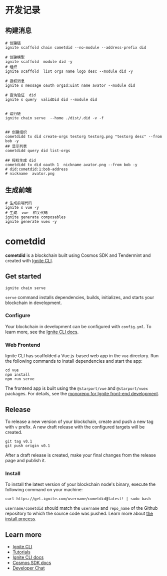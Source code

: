 # 开发记录




## 构建消息

```shell
# 创建链
ignite scaffold chain cometdid --no-module --address-prefix did

# 创建模型
ignite scaffold  module did -y
# 组织  
ignite scaffold  list orgs name logo desc --module did -y

# 授权消息
ignite s message oauth orgId:uint name avator --module did

# 查询验证  did
ignite s query  validDid did --module did


# 运行链
ignite chain serve  --home ./dist/.did -v -f


## 创建组织
cometdidd tx did create-orgs testorg testorg.png "testorg desc" --from bob -y 
## 显示列表
cometdidd query did list-orgs

## 授权生成 did 
cometdidd tx did oauth 1  nickname avator.png --from bob -y
# did:cometdid:1:bob-address  
# nickname  avator.png

```




## 生成前端
```shell
# 生成前端代码
ignite s vue -y
# 生成  vue  相关代码
ignite generate composables
ignite generate vuex -y

```








# cometdid
**cometdid** is a blockchain built using Cosmos SDK and Tendermint and created with [Ignite CLI](https://ignite.com/cli).

## Get started

```
ignite chain serve
```

`serve` command installs dependencies, builds, initializes, and starts your blockchain in development.

### Configure

Your blockchain in development can be configured with `config.yml`. To learn more, see the [Ignite CLI docs](https://docs.ignite.com).

### Web Frontend

Ignite CLI has scaffolded a Vue.js-based web app in the `vue` directory. Run the following commands to install dependencies and start the app:

```
cd vue
npm install
npm run serve
```

The frontend app is built using the `@starport/vue` and `@starport/vuex` packages. For details, see the [monorepo for Ignite front-end development](https://github.com/ignite/web).

## Release
To release a new version of your blockchain, create and push a new tag with `v` prefix. A new draft release with the configured targets will be created.

```
git tag v0.1
git push origin v0.1
```

After a draft release is created, make your final changes from the release page and publish it.

### Install
To install the latest version of your blockchain node's binary, execute the following command on your machine:

```
curl https://get.ignite.com/username/cometdid@latest! | sudo bash
```
`username/cometdid` should match the `username` and `repo_name` of the Github repository to which the source code was pushed. Learn more about [the install process](https://github.com/allinbits/starport-installer).

## Learn more

- [Ignite CLI](https://ignite.com/cli)
- [Tutorials](https://docs.ignite.com/guide)
- [Ignite CLI docs](https://docs.ignite.com)
- [Cosmos SDK docs](https://docs.cosmos.network)
- [Developer Chat](https://discord.gg/ignite)

